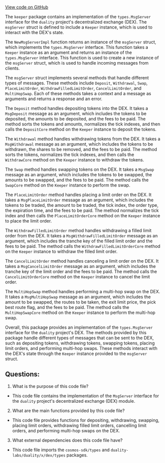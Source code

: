 [View code on GitHub](https://github.com/duality-labs/duality/dex/keeper/msg_server.go)

The `keeper` package contains an implementation of the `types.MsgServer` interface for the `duality` project's decentralized exchange (DEX). The `msgServer` struct is defined to include a `Keeper` instance, which is used to interact with the DEX's state. 

The `NewMsgServerImpl` function returns an instance of the `msgServer` struct, which implements the `types.MsgServer` interface. This function takes a `Keeper` instance as an argument and returns an instance of the `types.MsgServer` interface. This function is used to create a new instance of the `msgServer` struct, which is used to handle incoming messages from clients.

The `msgServer` struct implements several methods that handle different types of messages. These methods include `Deposit`, `Withdrawal`, `Swap`, `PlaceLimitOrder`, `WithdrawFilledLimitOrder`, `CancelLimitOrder`, and `MultiHopSwap`. Each of these methods takes a context and a message as arguments and returns a response and an error.

The `Deposit` method handles depositing tokens into the DEX. It takes a `MsgDeposit` message as an argument, which includes the tokens to be deposited, the amounts to be deposited, and the fees to be paid. The method sorts the tokens and amounts, normalizes the tick indexes, and then calls the `DepositCore` method on the `Keeper` instance to deposit the tokens.

The `Withdrawal` method handles withdrawing tokens from the DEX. It takes a `MsgWithdrawal` message as an argument, which includes the tokens to be withdrawn, the shares to be removed, and the fees to be paid. The method sorts the tokens, normalizes the tick indexes, and then calls the `WithdrawCore` method on the `Keeper` instance to withdraw the tokens.

The `Swap` method handles swapping tokens on the DEX. It takes a `MsgSwap` message as an argument, which includes the tokens to be swapped, the amounts to be swapped, and the fees to be paid. The method calls the `SwapCore` method on the `Keeper` instance to perform the swap.

The `PlaceLimitOrder` method handles placing a limit order on the DEX. It takes a `MsgPlaceLimitOrder` message as an argument, which includes the tokens to be traded, the amount to be traded, the tick index, the order type, the expiration time, and the fees to be paid. The method normalizes the tick index and then calls the `PlaceLimitOrderCore` method on the `Keeper` instance to place the limit order.

The `WithdrawFilledLimitOrder` method handles withdrawing a filled limit order from the DEX. It takes a `MsgWithdrawFilledLimitOrder` message as an argument, which includes the tranche key of the filled limit order and the fees to be paid. The method calls the `WithdrawFilledLimitOrderCore` method on the `Keeper` instance to withdraw the filled limit order.

The `CancelLimitOrder` method handles canceling a limit order on the DEX. It takes a `MsgCancelLimitOrder` message as an argument, which includes the tranche key of the limit order and the fees to be paid. The method calls the `CancelLimitOrderCore` method on the `Keeper` instance to cancel the limit order.

The `MultiHopSwap` method handles performing a multi-hop swap on the DEX. It takes a `MsgMultiHopSwap` message as an argument, which includes the amount to be swapped, the routes to be taken, the exit limit price, the pick best route flag, and the fees to be paid. The method calls the `MultiHopSwapCore` method on the `Keeper` instance to perform the multi-hop swap.

Overall, this package provides an implementation of the `types.MsgServer` interface for the `duality` project's DEX. The methods provided by this package handle different types of messages that can be sent to the DEX, such as depositing tokens, withdrawing tokens, swapping tokens, placing limit orders, and performing multi-hop swaps. These methods interact with the DEX's state through the `Keeper` instance provided to the `msgServer` struct.
## Questions: 
 1. What is the purpose of this code file?
- This code file contains the implementation of the `MsgServer` interface for the `duality` project's decentralized exchange (DEX) module.

2. What are the main functions provided by this code file?
- This code file provides functions for depositing, withdrawing, swapping, placing limit orders, withdrawing filled limit orders, cancelling limit orders, and performing multi-hop swaps on the DEX.

3. What external dependencies does this code file have?
- This code file imports the `cosmos-sdk/types` and `duality-labs/duality/x/dex/types` packages.
